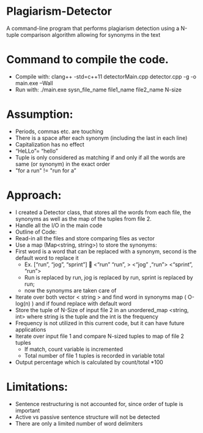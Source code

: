 # Plagiarism-Detector

A command-line program that performs plagiarism detection using a N-tuple comparison algorithm allowing for synonyms in the text

# Command to compile the code.

* Compile with: clang++ -std=c++11 detectorMain.cpp detector.cpp -g -o main.exe –Wall
* Run with: ./main.exe sysn_file_name file1_name file2_name N-size

# Assumption:

*	Periods, commas etc. are touching 
*	There is a space after each synonym (including the last in each line)
*	Capitalization has no effect
  * “HeLLo”= “hello”
*	Tuple is only considered as matching  if and only if all the words are same (or synonym) in the exact order 
  * "for a run" != "run for a” 
# Approach:

*	I created a Detector class, that stores all the words from each file, the synonyms as well as the map of the tuples from file 2.
*	Handle all the I/O in the main code
*	Outline of Code:
  *	Read-in all the files and store comparing files as vector <string>	
  * Use a map (Map<string, string>) to store the synonyms:
  * First word is a word that can be replaced with a synonym, second is the default word to replace it 
    * Ex.  [“run”, “jog”, “sprint”]    <“run” “run”, >  <“jog” ,“run”> <“sprint”, “run”>
    * Run is replaced by run, jog is replaced by run, sprint is replaced by run;
    * now the synonyms are taken care of
 *	Iterate over both vector < string > and find word in synonyms map ( O-log(n) ) and if found replace with default word
 *	Store the tuple of N-Size of input file 2 in an unordered_map <string, int> where string is the tuple and the int is the frequency
   * Frequency is not utilized in this current code, but it can have future applications
 * Iterate over input file 1 and compare N-sized tuples to map of file 2 tuples
   * If match, count variable is incremented
   * Total number of file 1 tuples is recorded in variable total
 * Output percentage which is calculated by count/total *100
  
# Limitations:

* Sentence restructuring is not accounted for, since order of tuple is important
* Active vs passive sentence structure will not be detected
* There are only a limited number of word delimiters

